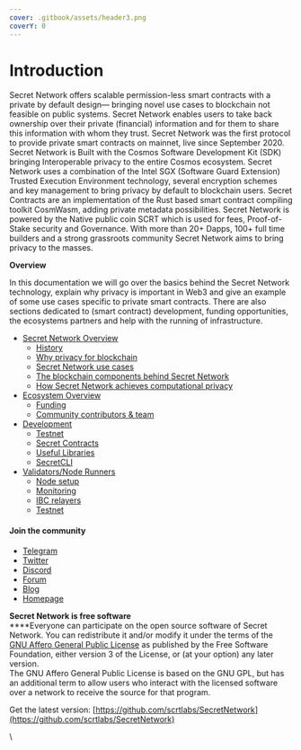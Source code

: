 ```yaml
---
cover: .gitbook/assets/header3.png
coverY: 0
---
```


# Introduction

Secret Network offers scalable permission-less smart contracts with a private by default design— bringing novel use cases to blockchain not feasible on public systems. Secret Network enables users to take back ownership over their private (financial) information and for them to share this information with whom they trust. Secret Network was the first protocol to provide private smart contracts on mainnet, live since September 2020. Secret Network is Built with the Cosmos Software Development Kit (SDK) bringing Interoperable privacy to the entire Cosmos ecosystem. Secret Network uses a combination of the Intel SGX (Software Guard Extension) Trusted Execution Environment technology, several encryption schemes and key management to bring privacy by default to blockchain users. Secret Contracts are an implementation of the Rust based smart contract compiling toolkit CosmWasm, adding private metadata possibilities. Secret Network is powered by the Native public coin SCRT which is used for fees, Proof-of-Stake security and Governance. With more than 20+ Dapps, 100+ full time builders and a strong grassroots community Secret Network aims to bring privacy to the masses.

**Overview**

In this documentation we will go over the basics behind the Secret Network technology, explain why privacy is important in Web3 and give an example of some use cases specific to private smart contracts. There are also sections dedicated to (smart contract) development, funding opportunities, the ecosystems partners and help with the running of infrastructure.

* [Secret Network Overview](secret-network-overview/)
  * [History](secret-network-overview/history.md)
  * [Why privacy for blockchain](secret-network-overview/privacy-for-blockchain.md)
  * [Secret Network use cases](secret-network-overview/use-cases/)
  * [The blockchain components behind Secret Network](broken-reference)
  * [How Secret Network achieves computational privacy](techstack/privacy-technology/)
* [Ecosystem Overview](ecosystem-overview/)
  * [Funding](ecosystem-overview/funding/)
  * [Community contributors & team](ecosystem-overview/contributors-and-entities/)
* [Development](development/)
  * [Testnet](development/testnet.md)
  * [Secret Contracts](development/tools-and-libraries/secret-cli/secret-contracts.md)
  * [Useful Libraries](broken-reference)
  * [SecretCLI](development/tools-and-libraries/secret-cli/)
* [Validators/Node Runners](node-runners/)
  * [Node setup](node-runners/node-setup/)
  * [Monitoring](node-runners/node-monitoring/)
  * [IBC relayers](node-runners/ibc-relayers.md)
  * [Testnet](node-runners/testnet/)

#### Join the community

* [Telegram](https://t.me/SCRTCommunity)
* [Twitter](https://twitter.com/SecretNetwork)
* [Discord](https://chat.scrt.network/)
* [Forum](https://forum.scrt.network/)
* [Blog](https://blog.scrt.network/)
* [Homepage](https://scrt.network/)

**Secret Network is free software**\
****Everyone can participate on the open source software of Secret Network. You can redistribute it and/or modify it under the terms of the [GNU Affero General Public License](https://github.com/SecretFoundation/docs/blob/main/LICENSE) as published by the Free Software Foundation, either version 3 of the License, or (at your option) any later version. \
The GNU Affero General Public License is based on the GNU GPL, but has an additional term to allow users who interact with the licensed software over a network to receive the source for that program.

Get the latest version: [https://github.com/scrtlabs/SecretNetwork](https://github.com/scrtlabs/SecretNetwork)



\
